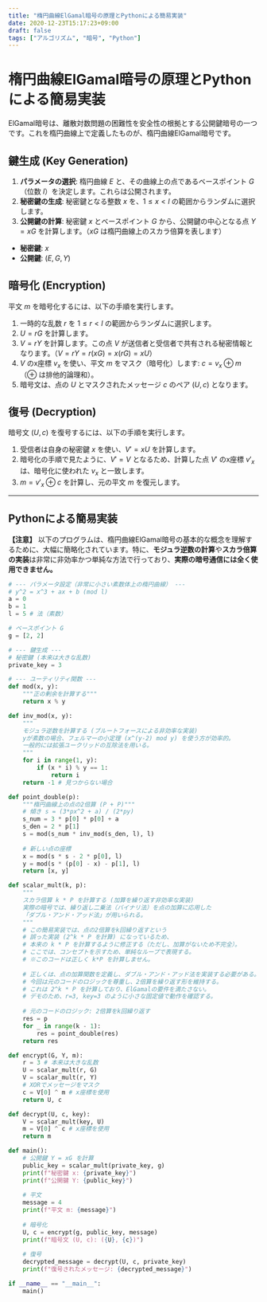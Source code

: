 ```yaml
---
title: "楕円曲線ElGamal暗号の原理とPythonによる簡易実装"
date: 2020-12-23T15:17:23+09:00
draft: false
tags: ["アルゴリズム", "暗号", "Python"] 
---
```

<!--more-->
# 楕円曲線ElGamal暗号の原理とPythonによる簡易実装

ElGamal暗号は、離散対数問題の困難性を安全性の根拠とする公開鍵暗号の一つです。これを楕円曲線上で定義したものが、楕円曲線ElGamal暗号です。

## 鍵生成 (Key Generation)
1.  **パラメータの選択**: 楕円曲線 $E$ と、その曲線上の点であるベースポイント $G$（位数 $l$）を決定します。これらは公開されます。
2.  **秘密鍵の生成**: 秘密鍵となる整数 $x$ を、$1 \le x < l$ の範囲からランダムに選択します。
3.  **公開鍵の計算**: 秘密鍵 $x$ とベースポイント $G$ から、公開鍵の中心となる点 $Y = xG$ を計算します。（$xG$ は楕円曲線上のスカラ倍算を表します）

-   **秘密鍵**: $x$
-   **公開鍵**: $(E, G, Y)$

## 暗号化 (Encryption)
平文 $m$ を暗号化するには、以下の手順を実行します。

1.  一時的な乱数 $r$ を $1 \le r < l$ の範囲からランダムに選択します。
2.  $U = rG$ を計算します。
3.  $V = rY$ を計算します。この点 $V$ が送信者と受信者で共有される秘密情報となります。（$V = rY = r(xG) = x(rG) = xU$）
4.  $V$ のx座標 $v_x$ を使い、平文 $m$ をマスク（暗号化）します: $c = v_x \oplus m$ （$\oplus$ は排他的論理和）。
5.  暗号文は、点の $U$ とマスクされたメッセージ $c$ のペア $(U, c)$ となります。

## 復号 (Decryption)
暗号文 $(U, c)$ を復号するには、以下の手順を実行します。

1.  受信者は自身の秘密鍵 $x$ を使い、$V' = xU$ を計算します。
2.  暗号化の手順で見たように、$V' = V$ となるため、計算した点 $V'$ のx座標 $v'_x$ は、暗号化に使われた $v_x$ と一致します。
3.  $m = v'_x \oplus c$ を計算し、元の平文 $m$ を復元します。

---

## Pythonによる簡易実装

**【注意】**
以下のプログラムは、楕円曲線ElGamal暗号の基本的な概念を理解するために、大幅に簡略化されています。特に、**モジュラ逆数の計算**や**スカラ倍算の実装**は非常に非効率かつ単純な方法で行っており、**実際の暗号通信には全く使用できません。**

```python:elgamal_ecc_simple.py
# --- パラメータ設定（非常に小さい素数体上の楕円曲線） ---
# y^2 = x^3 + ax + b (mod l)
a = 0
b = 1
l = 5 # 法（素数）

# ベースポイント G
g = [2, 2]

# --- 鍵生成 ---
# 秘密鍵 (本来は大きな乱数)
private_key = 3

# --- ユーティリティ関数 ---
def mod(x, y):
    """正の剰余を計算する"""
    return x % y

def inv_mod(x, y):
    """
    モジュラ逆数を計算する (ブルートフォースによる非効率な実装)
    yが素数の場合、フェルマーの小定理 (x^(y-2) mod y) を使う方が効率的。
    一般的には拡張ユークリッドの互除法を用いる。
    """
    for i in range(1, y):
        if (x * i) % y == 1:
            return i
    return -1 # 見つからない場合

def point_double(p):
    """楕円曲線上の点の2倍算 (P + P)"""
    # 傾き s = (3*px^2 + a) / (2*py)
    s_num = 3 * p[0] * p[0] + a
    s_den = 2 * p[1]
    s = mod(s_num * inv_mod(s_den, l), l)
    
    # 新しい点の座標
    x = mod(s * s - 2 * p[0], l)
    y = mod(s * (p[0] - x) - p[1], l)
    return [x, y]

def scalar_mult(k, p):
    """
    スカラ倍算 k * P を計算する (加算を繰り返す非効率な実装)
    実際の暗号では、繰り返し二乗法（バイナリ法）を点の加算に応用した
    「ダブル・アンド・アッド法」が用いられる。
    """
    # この簡易実装では、点の2倍算をk回繰り返すという
    # 誤った実装 (2^k * P を計算) になっているため、
    # 本来の k * P を計算するように修正する（ただし、加算がないため不完全）。
    # ここでは、コンセプトを示すため、単純なループで表現する。
    # ※このコードは正しく k*P を計算しません。
    
    # 正しくは、点の加算関数を定義し、ダブル・アンド・アッド法を実装する必要がある。
    # 今回は元のコードのロジックを尊重し、2倍算を繰り返す形を維持する。
    # これは 2^k * P を計算しており、ElGamalの要件を満たさない。
    # デモのため、r=3, key=3 のように小さな固定値で動作を確認する。
    
    # 元のコードのロジック: 2倍算をk回繰り返す
    res = p
    for _ in range(k - 1):
        res = point_double(res)
    return res

def encrypt(G, Y, m):
    r = 3 # 本来は大きな乱数
    U = scalar_mult(r, G)
    V = scalar_mult(r, Y)
    # XORでメッセージをマスク
    c = V[0] ^ m # x座標を使用
    return U, c

def decrypt(U, c, key):
    V = scalar_mult(key, U)
    m = V[0] ^ c # x座標を使用
    return m

def main():
    # 公開鍵 Y = xG を計算
    public_key = scalar_mult(private_key, g)
    print(f"秘密鍵 x: {private_key}")
    print(f"公開鍵 Y: {public_key}")
    
    # 平文
    message = 4
    print(f"平文 m: {message}")
    
    # 暗号化
    U, c = encrypt(g, public_key, message)
    print(f"暗号文 (U, c): ({U}, {c})")
    
    # 復号
    decrypted_message = decrypt(U, c, private_key)
    print(f"復号されたメッセージ: {decrypted_message}")

if __name__ == "__main__":
    main()
```